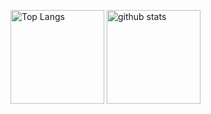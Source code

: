<p align="left"> 
  <img alt="Top Langs" height="150px" src="https://github-readme-stats.vercel.app/api/top-langs/?username=masayan1126&layout=compact&show_icons=true&theme=onedark" />
  <img alt="github stats" height="150px" src="https://github-readme-stats.vercel.app/api?username=masayan1126&theme=onedark&show_icons=ture" />
</p>
